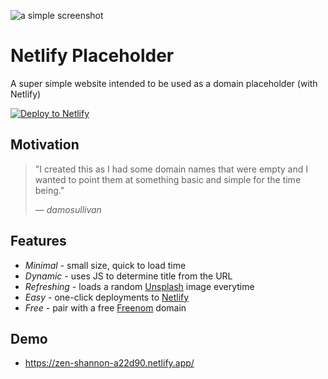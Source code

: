 
![a simple screenshot](/images/screenshot.png)

# Netlify Placeholder

A super simple website intended to be used as a domain placeholder (with Netlify)

[![Deploy to Netlify](https://www.netlify.com/img/deploy/button.svg)](https://app.netlify.com/start/deploy?repository=https://github.com/netlify/netlify-statuskit)

## Motivation

> "I created this as I had some domain names that were empty and I wanted to point them at something basic and simple for the time being."
>
> — <cite>damosullivan</cite>

## Features

- _Minimal_ - small size, quick to load time
- _Dynamic_ - uses JS to determine title from the URL
- _Refreshing_ - loads a random [Unsplash](https://unsplash.com/) image everytime
- _Easy_ - one-click deployments to [Netlify](https://www.netlify.com/)
- _Free_ - pair with a free [Freenom](https://www.freenom.com/en/index.html?lang=en) domain

## Demo

- https://zen-shannon-a22d90.netlify.app/
